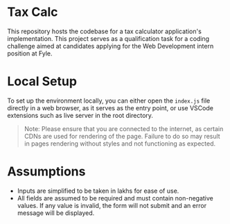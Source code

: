 # Tax Calc
This repository hosts the codebase for a tax calculator application's implementation. This project serves as a qualification task for a coding challenge aimed at candidates applying for the Web Development intern position at Fyle.

# Local Setup
To set up the environment locally, you can either open the `index.js` file directly in a web browser, as it serves as the entry point, or use VSCode extensions such as live server in the root directory.

> Note: Please ensure that you are connected to the internet, as certain CDNs are used for rendering of the page. Failure to do so may result in pages rendering without styles and not functioning as expected.

# Assumptions
* Inputs are simplified to be taken in lakhs for ease of use.
* All fields are assumed to be required and must contain non-negative values. If any value is invalid, the form will not submit and an error message will be displayed.